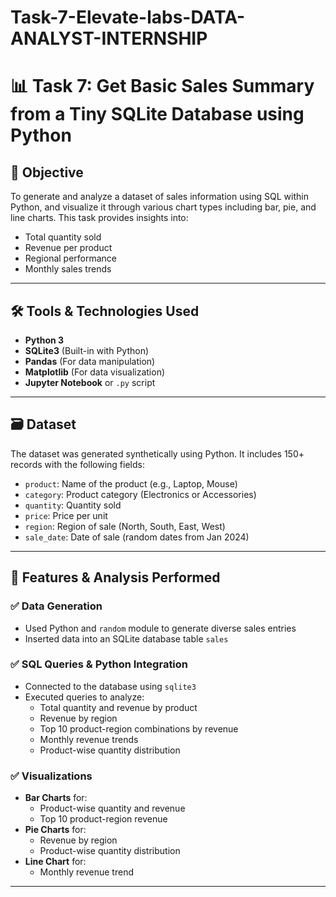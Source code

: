 # Task-7-Elevate-labs-DATA-ANALYST-INTERNSHIP

# 📊 Task 7:  Get Basic Sales Summary from a Tiny SQLite Database using Python
## 🧠 Objective

To generate and analyze a dataset of sales information using SQL within Python, and visualize it through various chart types including bar, pie, and line charts. This task provides insights into:
- Total quantity sold
- Revenue per product
- Regional performance
- Monthly sales trends

---

## 🛠 Tools & Technologies Used

- **Python 3**
- **SQLite3** (Built-in with Python)
- **Pandas** (For data manipulation)
- **Matplotlib** (For data visualization)
- **Jupyter Notebook** or `.py` script

---

## 🗃 Dataset

The dataset was generated synthetically using Python. It includes 150+ records with the following fields:

- `product`: Name of the product (e.g., Laptop, Mouse)
- `category`: Product category (Electronics or Accessories)
- `quantity`: Quantity sold
- `price`: Price per unit
- `region`: Region of sale (North, South, East, West)
- `sale_date`: Date of sale (random dates from Jan 2024)

---

## 📌 Features & Analysis Performed

### ✅ Data Generation
- Used Python and `random` module to generate diverse sales entries
- Inserted data into an SQLite database table `sales`

### ✅ SQL Queries & Python Integration
- Connected to the database using `sqlite3`
- Executed queries to analyze:
  - Total quantity and revenue by product
  - Revenue by region
  - Top 10 product-region combinations by revenue
  - Monthly revenue trends
  - Product-wise quantity distribution

### ✅ Visualizations
- **Bar Charts** for:
  - Product-wise quantity and revenue
  - Top 10 product-region revenue
- **Pie Charts** for:
  - Revenue by region
  - Product-wise quantity distribution
- **Line Chart** for:
  - Monthly revenue trend

---


